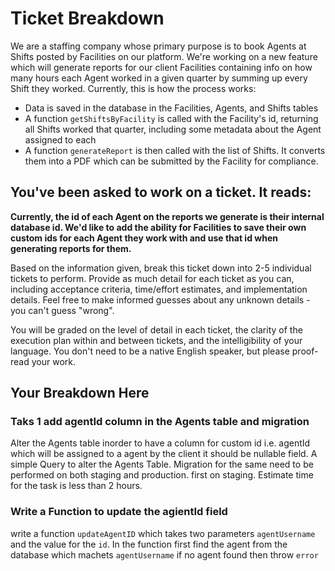 # Ticket Breakdown

We are a staffing company whose primary purpose is to book Agents at Shifts posted by Facilities on our platform. We're working on a new feature which will generate reports for our client Facilities containing info on how many hours each Agent worked in a given quarter by summing up every Shift they worked. Currently, this is how the process works:

- Data is saved in the database in the Facilities, Agents, and Shifts tables
- A function `getShiftsByFacility` is called with the Facility's id, returning all Shifts worked that quarter, including some metadata about the Agent assigned to each
- A function `generateReport` is then called with the list of Shifts. It converts them into a PDF which can be submitted by the Facility for compliance.

## You've been asked to work on a ticket. It reads:

**Currently, the id of each Agent on the reports we generate is their internal database id. We'd like to add the ability for Facilities to save their own custom ids for each Agent they work with and use that id when generating reports for them.**

Based on the information given, break this ticket down into 2-5 individual tickets to perform. Provide as much detail for each ticket as you can, including acceptance criteria, time/effort estimates, and implementation details. Feel free to make informed guesses about any unknown details - you can't guess "wrong".

You will be graded on the level of detail in each ticket, the clarity of the execution plan within and between tickets, and the intelligibility of your language. You don't need to be a native English speaker, but please proof-read your work.

## Your Breakdown Here

### Taks 1 add agentId column in the Agents table and migration

Alter the Agents table inorder to have a column for custom id i.e. agentId which will be assigned to a agent by the client
it should be nullable field.
A simple Query to alter the Agents Table.
Migration for the same need to be performed on both staging and production.
first on staging.
Estimate time for the task is less than 2 hours.

### Write a Function to update the agientId field

write a function `updateAgentID` which takes two parameters `agentUsername` and the value for the `id`.
In the function first find the agent from the database which machets `agentUsername` if no agent found then throw `error`
